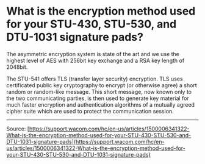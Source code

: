 # What is the encryption method used for your STU-430, STU-530, and DTU-1031 signature pads?

The asymmetric encryption system is state of the art and we use the highest level of AES with 256bit key exchange and a RSA key length of 2048bit.


The STU-541 offers TLS (transfer layer security) encryption. TLS uses certificated public key cryptography to encrypt (or otherwise agree) a short random or random-like message. This short message, now known only to the two communicating parties, is then used to generate key material for much faster encryption and authentication algorithms of a mutually agreed cipher suite which are used to protect the communication session.

---
Source: [https://support.wacom.com/hc/en-us/articles/1500006341322-What-is-the-encryption-method-used-for-your-STU-430-STU-530-and-DTU-1031-signature-pads](https://support.wacom.com/hc/en-us/articles/1500006341322-What-is-the-encryption-method-used-for-your-STU-430-STU-530-and-DTU-1031-signature-pads)

